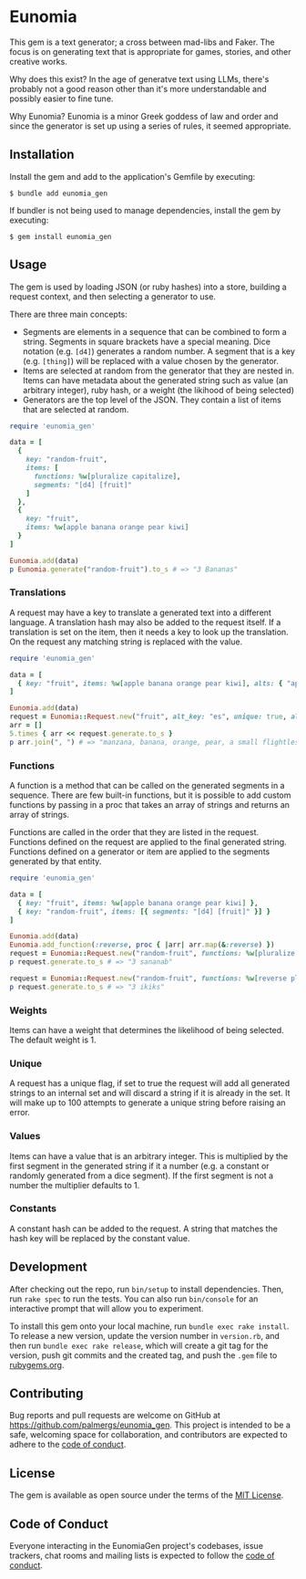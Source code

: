 # Eunomia

This gem is a text generator; a cross between mad-libs and Faker. The focus is on
generating text that is appropriate for games, stories, and other creative works.

Why does this exist? In the age of generatve text using LLMs, there's probably not
a good reason other than it's more understandable and possibly easier to fine tune.

Why Eunomia? Eunomia is a minor Greek goddess of law and order and since the generator
is set up using a series of rules, it seemed appropriate.

## Installation

Install the gem and add to the application's Gemfile by executing:

    $ bundle add eunomia_gen

If bundler is not being used to manage dependencies, install the gem by executing:

    $ gem install eunomia_gen

## Usage

The gem is used by loading JSON (or ruby hashes) into a store, building a request context,
and then selecting a generator to use.

There are three main concepts:
* Segments are elements in a sequence that can be combined to form a string.
Segments in square brackets have a special meaning. Dice notation (e.g. `[d4]`)
generates a random number. A segment that is a key (e.g. `[thing]`) will be replaced
with a value chosen by the generator.
* Items are selected at random from the generator that they are nested in. Items
can have metadata about the generated string such as value (an arbitrary integer),
ruby hash, or a weight (the likihood of being selected)
* Generators are the top level of the JSON. They contain a list of items that are
selected at random.

```ruby
require 'eunomia_gen'

data = [
  {
    key: "random-fruit",
    items: [
      functions: %w[pluralize capitalize],
      segments: "[d4] [fruit]"
    ]
  },
  {
    key: "fruit",
    items: %w[apple banana orange pear kiwi]
  }
]

Eunomia.add(data)
p Eunomia.generate("random-fruit").to_s # => "3 Bananas"
```

### Translations

A request may have a key to translate a generated text into a different language.
A translation hash may also be added to the request itself. If a translation is set
on the item, then it needs a key to look up the translation. On the request any matching
string is replaced with the value.

```ruby
require 'eunomia_gen'

data = [
  { key: "fruit", items: %w[apple banana orange pear kiwi], alts: { "apple" => { "es" => "manzana" } } }
]

Eunomia.add(data)
request = Eunomia::Request.new("fruit", alt_key: "es", unique: true, alts: { "kiwi" => "a small flightless bird" })
arr = []
5.times { arr << request.generate.to_s }
p arr.join(", ") # => "manzana, banana, orange, pear, a small flightless bird"
```

### Functions

A function is a method that can be called on the generated segments in a sequence. There are few
built-in functions, but it is possible to add custom functions by passing in a proc that
takes an array of strings and returns an array of strings.

Functions are called in the order that they are listed in the request. Functions defined on the
request are applied to the final generated string. Functions defined on a generator or item
are applied to the segments generated by that entity.

```ruby
require 'eunomia_gen'

data = [
  { key: "fruit", items: %w[apple banana orange pear kiwi] },
  { key: "random-fruit", items: [{ segments: "[d4] [fruit]" }] }
]

Eunomia.add(data)
Eunomia.add_function(:reverse, proc { |arr| arr.map(&:reverse) })
request = Eunomia::Request.new("random-fruit", functions: %w[pluralize reverse])
p request.generate.to_s # => "3 sananab"

request = Eunomia::Request.new("random-fruit", functions: %w[reverse pluralize])
p request.generate.to_s # => "3 ikiks"
```

### Weights

Items can have a weight that determines the likelihood of being selected. The default weight is 1.

### Unique

A request has a unique flag, if set to true the request will add all generated strings to an internal
set and will discard a string if it is already in the set. It will make up to 100 attempts to
generate a unique string before raising an error.

### Values

Items can have a value that is an arbitrary integer. This is multiplied by the first segment in the
generated string if it a number (e.g. a constant or randomly generated from a dice segment).
If the first segment is not a number the multiplier defaults to 1.

### Constants

A constant hash can be added to the request. A string that matches the hash key will be replaced by the
constant value.

## Development

After checking out the repo, run `bin/setup` to install dependencies. Then, run `rake spec`
to run the tests. You can also run `bin/console` for an interactive prompt that will allow
you to experiment.

To install this gem onto your local machine, run `bundle exec rake install`. To release a
new version, update the version number in `version.rb`, and then run `bundle exec rake release`,
which will create a git tag for the version, push git commits and the created tag, and push
the `.gem` file to [rubygems.org](https://rubygems.org).

## Contributing

Bug reports and pull requests are welcome on GitHub at https://github.com/palmergs/eunomia_gen.
This project is intended to be a safe, welcoming space for collaboration, and contributors are
expected to adhere to the
[code of conduct](https://github.com/[USERNAME]/eunomia_gen/blob/master/CODE_OF_CONDUCT.md).

## License

The gem is available as open source under the terms of the
[MIT License](https://opensource.org/licenses/MIT).

## Code of Conduct

Everyone interacting in the EunomiaGen project's codebases, issue trackers, chat rooms and
mailing lists is expected to follow the
[code of conduct](https://github.com/[USERNAME]/eunomia_gen/blob/master/CODE_OF_CONDUCT.md).
